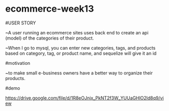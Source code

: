 # ecommerce-week13


#USER STORY

~A user running an ecommerce sites uses back end to create an api (model) of the categories of their product.

~When I go to mysql, you can enter new categories, tags, and products based on category, tag, or product name, and sequelize will give it an id


#motivation

~to make small e-business owners have a better way to organize their products.

#demo

https://drive.google.com/file/d/1R8eOJnjx_PkNT2f3W_YUUaGHlO2ld8q9/view

